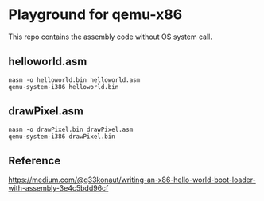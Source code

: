 # Playground for qemu-x86

This repo contains the assembly code without OS system call.

## helloworld.asm

```
nasm -o helloworld.bin helloworld.asm
qemu-system-i386 helloworld.bin
```

## drawPixel.asm

```
nasm -o drawPixel.bin drawPixel.asm
qemu-system-i386 drawPixel.bin
```

## Reference
https://medium.com/@g33konaut/writing-an-x86-hello-world-boot-loader-with-assembly-3e4c5bdd96cf
